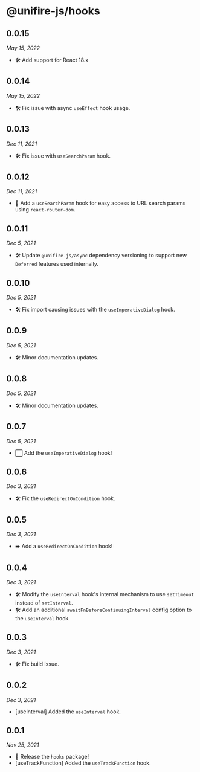 # @unifire-js/hooks

## 0.0.15

<i>May 15, 2022</i>

* 🛠️ Add support for React 18.x

## 0.0.14

<i>May 15, 2022</i>

* 🛠️ Fix issue with async `useEffect` hook usage.

## 0.0.13

<i>Dec 11, 2021</i>

* 🛠️ Fix issue with `useSearchParam` hook.

## 0.0.12

<i>Dec 11, 2021</i>

* 🔎 Add a `useSearchParam` hook for easy access to URL search params using `react-router-dom`.

## 0.0.11

<i>Dec 5, 2021</i>

* 🛠️ Update `@unifire-js/async` dependency versioning to support new `Deferred` features used internally.

## 0.0.10

<i>Dec 5, 2021</i>

* 🛠️ Fix import causing issues with the `useImperativeDialog` hook.

## 0.0.9

<i>Dec 5, 2021</i>

* 🛠️ Minor documentation updates.

## 0.0.8

<i>Dec 5, 2021</i>

* 🛠️ Minor documentation updates.

## 0.0.7

<i>Dec 5, 2021</i>

* ⬜ Add the `useImperativeDialog` hook!

## 0.0.6

<i>Dec 3, 2021</i>

* 🛠️ Fix the `useRedirectOnCondition` hook.

## 0.0.5

<i>Dec 3, 2021</i>

* ➡️ Add a `useRedirectOnCondition` hook!

## 0.0.4

<i>Dec 3, 2021</i>

* 🛠️ Modify the `useInterval` hook's internal mechanism to use `setTimeout` instead of `setInterval`.
* 🛠️ Add an additional `awaitFnBeforeContinuingInterval` config option to the `useInterval` hook.

## 0.0.3

<i>Dec 3, 2021</i>

* 🛠️ Fix build issue.

## 0.0.2

<i>Dec 3, 2021</i>

* \[useInterval\] Added the `useInterval` hook.

## 0.0.1

<i>Nov 25, 2021</i>

* 🚀 Release the `hooks` package!
* \[useTrackFunction\] Added the `useTrackFunction` hook.